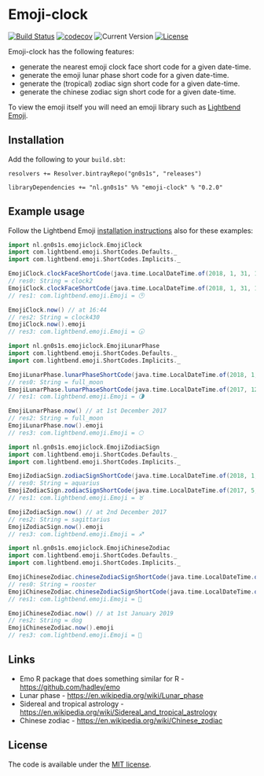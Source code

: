 # Emoji-clock

[![Build Status](https://travis-ci.org/Philippus/emoji-clock.svg?branch=master)](https://travis-ci.org/Philippus/emoji-clock)
[![codecov](https://codecov.io/gh/Philippus/emoji-clock/branch/master/graph/badge.svg)](https://codecov.io/gh/Philippus/emoji-clock)
![Current Version](https://img.shields.io/badge/version-0.2.0-brightgreen.svg?style=flat "0.2.0")
[![License](https://img.shields.io/badge/license-MIT-blue.svg?style=flat "MIT")](LICENSE.md)

Emoji-clock has the following features:
- generate the nearest emoji clock face short code for a given date-time.
- generate the emoji lunar phase short code for a given date-time.
- generate the (tropical) zodiac sign short code for a given date-time.
- generate the chinese zodiac sign short code for a given date-time.

To view the emoji itself you will need an emoji library such as [Lightbend Emoji](https://github.com/typesafehub/lightbend-emoji).

## Installation

Add the following to your `build.sbt`:

```
resolvers += Resolver.bintrayRepo("gn0s1s", "releases")

libraryDependencies += "nl.gn0s1s" %% "emoji-clock" % "0.2.0"
```

## Example usage

Follow the Lightbend Emoji [installation instructions](https://github.com/typesafehub/lightbend-emoji#installation) also for these examples:

```scala
import nl.gn0s1s.emojiclock.EmojiClock
import com.lightbend.emoji.ShortCodes.Defaults._
import com.lightbend.emoji.ShortCodes.Implicits._

EmojiClock.clockFaceShortCode(java.time.LocalDateTime.of(2018, 1, 31, 1, 50))
// res0: String = clock2
EmojiClock.clockFaceShortCode(java.time.LocalDateTime.of(2018, 1, 31, 1, 50)).emoji
// res1: com.lightbend.emoji.Emoji = 🕑

EmojiClock.now() // at 16:44
// res2: String = clock430
EmojiClock.now().emoji
// res3: com.lightbend.emoji.Emoji = 🕟
```

```scala
import nl.gn0s1s.emojiclock.EmojiLunarPhase
import com.lightbend.emoji.ShortCodes.Defaults._
import com.lightbend.emoji.ShortCodes.Implicits._

EmojiLunarPhase.lunarPhaseShortCode(java.time.LocalDateTime.of(2018, 1, 31, 0, 0))
// res0: String = full_moon
EmojiLunarPhase.lunarPhaseShortCode(java.time.LocalDateTime.of(2017, 12, 10, 0, 0)).emoji
// res1: com.lightbend.emoji.Emoji = 🌗

EmojiLunarPhase.now() // at 1st December 2017
// res2: String = full_moon
EmojiLunarPhase.now().emoji
// res3: com.lightbend.emoji.Emoji = 🌕
```

```scala
import nl.gn0s1s.emojiclock.EmojiZodiacSign
import com.lightbend.emoji.ShortCodes.Defaults._
import com.lightbend.emoji.ShortCodes.Implicits._

EmojiZodiacSign.zodiacSignShortCode(java.time.LocalDateTime.of(2018, 1, 31, 0, 0))
// res0: String = aquarius
EmojiZodiacSign.zodiacSignShortCode(java.time.LocalDateTime.of(2017, 5, 5, 0, 0)).emoji
// res1: com.lightbend.emoji.Emoji = ♉

EmojiZodiacSign.now() // at 2nd December 2017
// res2: String = sagittarius
EmojiZodiacSign.now().emoji
// res3: com.lightbend.emoji.Emoji = ♐
```

```scala
import nl.gn0s1s.emojiclock.EmojiChineseZodiac
import com.lightbend.emoji.ShortCodes.Defaults._
import com.lightbend.emoji.ShortCodes.Implicits._

EmojiChineseZodiac.chineseZodiacSignShortCode(java.time.LocalDateTime.of(2018, 1, 31, 0, 0))
// res0: String = rooster
EmojiChineseZodiac.chineseZodiacSignShortCode(java.time.LocalDateTime.of(2015, 5, 5, 0, 0)).emoji
// res1: com.lightbend.emoji.Emoji = 🐐

EmojiChineseZodiac.now() // at 1st January 2019
// res2: String = dog
EmojiChineseZodiac.now().emoji
// res3: com.lightbend.emoji.Emoji = 🐶
```

## Links
- Emo R package that does something similar for R - https://github.com/hadley/emo
- Lunar phase - https://en.wikipedia.org/wiki/Lunar_phase
- Sidereal and tropical astrology - https://en.wikipedia.org/wiki/Sidereal_and_tropical_astrology
- Chinese zodiac - https://en.wikipedia.org/wiki/Chinese_zodiac

## License
The code is available under the [MIT license](LICENSE.md).
